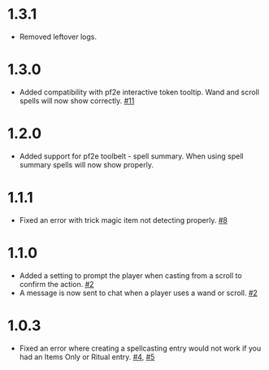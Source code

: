# 1.3.1
- Removed leftover logs.
# 1.3.0
- Added compatibility with pf2e interactive token tooltip. Wand and scroll spells will now show correctly. [#11](https://github.com/Rowiz49/pf2e-wands-and-scrolls/issues/11)
# 1.2.0
- Added support for pf2e toolbelt - spell summary. When using spell summary spells will now show properly.
# 1.1.1
- Fixed an error with trick magic item not detecting properly. [#8](https://github.com/Rowiz49/pf2e-wands-and-scrolls/issues/8)
# 1.1.0
- Added a setting to prompt the player when casting from a scroll to confirm the action. [#2](https://github.com/Rowiz49/pf2e-wands-and-scrolls/issues/2)
- A message is now sent to chat when a player uses a wand or scroll. [#2](https://github.com/Rowiz49/pf2e-wands-and-scrolls/issues/2)
# 1.0.3
- Fixed an error where creating a spellcasting entry would not work if you had an Items Only or Ritual entry. [#4](https://github.com/Rowiz49/pf2e-wands-and-scrolls/issues/4), [#5](https://github.com/Rowiz49/pf2e-wands-and-scrolls/issues/5)
